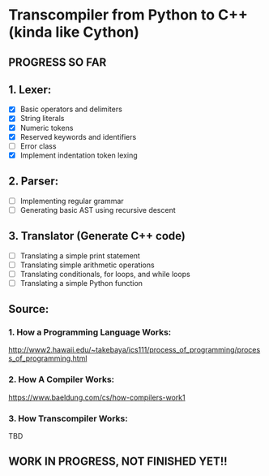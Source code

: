 # Transcompiler from Python to C++ (kinda like Cython)

## PROGRESS SO FAR
## 1. Lexer:
- [x] Basic operators and delimiters
- [x] String literals
- [x] Numeric tokens 
- [x] Reserved keywords and identifiers
- [ ] Error class
- [x] Implement indentation token lexing

## 2. Parser:
- [ ] Implementing regular grammar
- [ ] Generating basic AST using recursive descent 

## 3. Translator (Generate C++ code)
- [ ] Translating a simple print statement
- [ ] Translating simple arithmetic operations
- [ ] Translating conditionals, for loops, and while loops
- [ ] Translating a simple Python function

## Source:
### 1. How a Programming Language Works:
http://www2.hawaii.edu/~takebaya/ics111/process_of_programming/process_of_programming.html 
### 2. How A Compiler Works:
https://www.baeldung.com/cs/how-compilers-work1
### 3. How Transcompiler Works:
TBD

## WORK IN PROGRESS, NOT FINISHED YET!!
